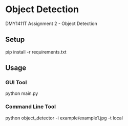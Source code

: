 # Object Detection

DMY1411T Assignment 2 - Object Detection

## Setup
pip install -r requirements.txt

## Usage

### GUI Tool
python main.py

### Command Line Tool
python object_detector -i example/example1.jpg -t local
